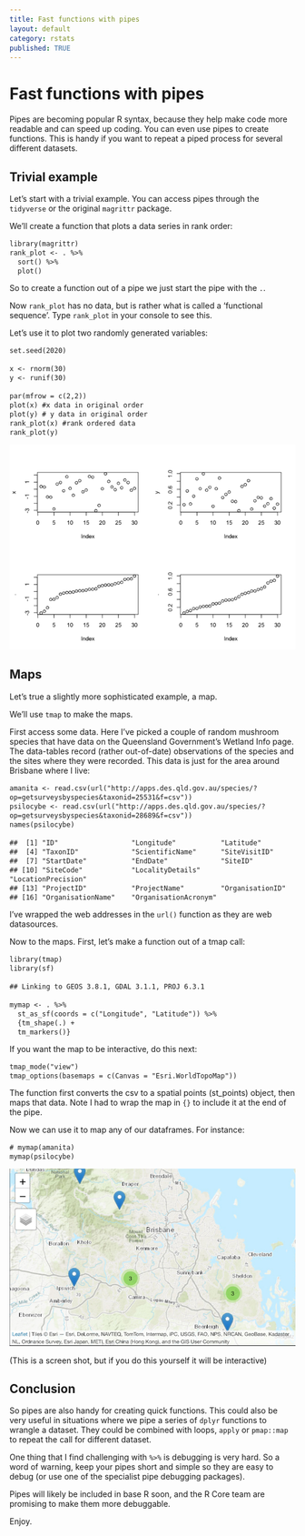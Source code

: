 ```yaml
---
title: Fast functions with pipes
layout: default
category: rstats
published: TRUE
---
```


Fast functions with pipes
=========================

Pipes are becoming popular R syntax, because they help make code more
readable and can speed up coding. You can even use pipes to create
functions. This is handy if you want to repeat a piped process for
several different datasets.

Trivial example
---------------

Let’s start with a trivial example. You can access pipes through the
`tidyverse` or the original `magrittr` package.

We’ll create a function that plots a data series in rank order:

    library(magrittr)
    rank_plot <- . %>%
      sort() %>%
      plot()

So to create a function out of a pipe we just start the pipe with the
`.`.

Now `rank_plot` has no data, but is rather what is called a ‘functional
sequence’. Type `rank_plot` in your console to see this.

Let’s use it to plot two randomly generated variables:

    set.seed(2020)

    x <- rnorm(30)
    y <- runif(30)

    par(mfrow = c(2,2))
    plot(x) #x data in original order
    plot(y) # y data in original order
    rank_plot(x) #rank ordered data
    rank_plot(y)

![](/images/blogs-2020/2020-12-29-pipe-functions_files/figure-markdown_strict/unnamed-chunk-2-1.png)

Maps
----

Let’s true a slightly more sophisticated example, a map.

We’ll use `tmap` to make the maps.

First access some data. Here I’ve picked a couple of random mushroom
species that have data on the Queensland Government’s Wetland Info page.
The data-tables record (rather out-of-date) observations of the species
and the sites where they were recorded. This data is just for the area
around Brisbane where I live:

    amanita <- read.csv(url("http://apps.des.qld.gov.au/species/?op=getsurveysbyspecies&taxonid=25531&f=csv"))
    psilocybe <- read.csv(url("http://apps.des.qld.gov.au/species/?op=getsurveysbyspecies&taxonid=28689&f=csv"))
    names(psilocybe)

    ##  [1] "ID"                  "Longitude"           "Latitude"           
    ##  [4] "TaxonID"             "ScientificName"      "SiteVisitID"        
    ##  [7] "StartDate"           "EndDate"             "SiteID"             
    ## [10] "SiteCode"            "LocalityDetails"     "LocationPrecision"  
    ## [13] "ProjectID"           "ProjectName"         "OrganisationID"     
    ## [16] "OrganisationName"    "OrganisationAcronym"

I’ve wrapped the web addresses in the `url()` function as they are web
datasources.

Now to the maps. First, let’s make a function out of a tmap call:

    library(tmap)
    library(sf)

    ## Linking to GEOS 3.8.1, GDAL 3.1.1, PROJ 6.3.1

    mymap <- . %>%
      st_as_sf(coords = c("Longitude", "Latitude")) %>%
      {tm_shape(.) +
      tm_markers()}

If you want the map to be interactive, do this next:

    tmap_mode("view")
    tmap_options(basemaps = c(Canvas = "Esri.WorldTopoMap"))

The function first converts the csv to a spatial points (st\_points)
object, then maps that data. Note I had to wrap the map in `{}` to
include it at the end of the pipe.

Now we can use it to map any of our dataframes. For instance:

    # mymap(amanita)
    mymap(psilocybe)

![](/images/blogs-2020/2020-12-29-pipe-functions_files/figure-markdown_strict/screen-shot-map.png)


(This is a screen shot, but if you do this yourself it will be interactive)


Conclusion
----------

So pipes are also handy for creating quick functions. This could also be
very useful in situations where we pipe a series of `dplyr` functions to
wrangle a dataset. They could be combined with loops, `apply` or
`pmap::map` to repeat the call for different dataset.

One thing that I find challenging with `%>%` is debugging is very hard. So a word
of warning, keep your pipes short and simple so they are easy to debug
(or use one of the specialist pipe debugging packages).

Pipes will likely be included in base R soon, and the R Core team are
promising to make them more debuggable.

Enjoy.
